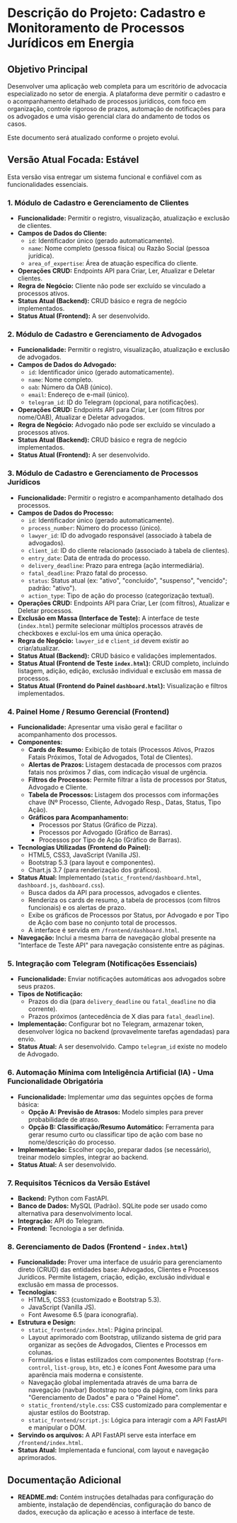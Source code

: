 # Descrição do Projeto: Cadastro e Monitoramento de Processos Jurídicos em Energia

## Objetivo Principal

Desenvolver uma aplicação web completa para um escritório de advocacia especializado no setor de energia. A plataforma deve permitir o cadastro e o acompanhamento detalhado de processos jurídicos, com foco em organização, controle rigoroso de prazos, automação de notificações para os advogados e uma visão gerencial clara do andamento de todos os casos.

Este documento será atualizado conforme o projeto evolui.

## Versão Atual Focada: Estável

Esta versão visa entregar um sistema funcional e confiável com as funcionalidades essenciais.

### 1. Módulo de Cadastro e Gerenciamento de Clientes

*   **Funcionalidade:** Permitir o registro, visualização, atualização e exclusão de clientes.
*   **Campos de Dados do Cliente:**
    *   `id`: Identificador único (gerado automaticamente).
    *   `name`: Nome completo (pessoa física) ou Razão Social (pessoa jurídica).
    *   `area_of_expertise`: Área de atuação específica do cliente.
*   **Operações CRUD:** Endpoints API para Criar, Ler, Atualizar e Deletar clientes.
*   **Regra de Negócio:** Cliente não pode ser excluído se vinculado a processos ativos.
*   **Status Atual (Backend):** CRUD básico e regra de negócio implementados.
*   **Status Atual (Frontend):** A ser desenvolvido.

### 2. Módulo de Cadastro e Gerenciamento de Advogados

*   **Funcionalidade:** Permitir o registro, visualização, atualização e exclusão de advogados.
*   **Campos de Dados do Advogado:**
    *   `id`: Identificador único (gerado automaticamente).
    *   `name`: Nome completo.
    *   `oab`: Número da OAB (único).
    *   `email`: Endereço de e-mail (único).
    *   `telegram_id`: ID do Telegram (opcional, para notificações).
*   **Operações CRUD:** Endpoints API para Criar, Ler (com filtros por nome/OAB), Atualizar e Deletar advogados.
*   **Regra de Negócio:** Advogado não pode ser excluído se vinculado a processos ativos.
*   **Status Atual (Backend):** CRUD básico e regra de negócio implementados.
*   **Status Atual (Frontend):** A ser desenvolvido.

### 3. Módulo de Cadastro e Gerenciamento de Processos Jurídicos

*   **Funcionalidade:** Permitir o registro e acompanhamento detalhado dos processos.
*   **Campos de Dados do Processo:**
    *   `id`: Identificador único (gerado automaticamente).
    *   `process_number`: Número do processo (único).
    *   `lawyer_id`: ID do advogado responsável (associado à tabela de advogados).
    *   `client_id`: ID do cliente relacionado (associado à tabela de clientes).
    *   `entry_date`: Data de entrada do processo.
    *   `delivery_deadline`: Prazo para entrega (ação intermediária).
    *   `fatal_deadline`: Prazo fatal do processo.
    *   `status`: Status atual (ex: "ativo", "concluído", "suspenso", "vencido"; padrão: "ativo").
    *   `action_type`: Tipo de ação do processo (categorização textual).
*   **Operações CRUD:** Endpoints API para Criar, Ler (com filtros), Atualizar e Deletar processos.
*   **Exclusão em Massa (Interface de Teste):** A interface de teste (`index.html`) permite selecionar múltiplos processos através de checkboxes e excluí-los em uma única operação.
*   **Regra de Negócio:** `lawyer_id` e `client_id` devem existir ao criar/atualizar.
*   **Status Atual (Backend):** CRUD básico e validações implementados.
*   **Status Atual (Frontend de Teste `index.html`):** CRUD completo, incluindo listagem, adição, edição, exclusão individual e exclusão em massa de processos.
*   **Status Atual (Frontend do Painel `dashboard.html`):** Visualização e filtros implementados.

### 4. Painel Home / Resumo Gerencial (Frontend)

*   **Funcionalidade:** Apresentar uma visão geral e facilitar o acompanhamento dos processos.
*   **Componentes:**
    *   **Cards de Resumo:** Exibição de totais (Processos Ativos, Prazos Fatais Próximos, Total de Advogados, Total de Clientes).
    *   **Alertas de Prazos:** Listagem destacada de processos com prazos fatais nos próximos 7 dias, com indicação visual de urgência.
    *   **Filtros de Processos:** Permite filtrar a lista de processos por Status, Advogado e Cliente.
    *   **Tabela de Processos:** Listagem dos processos com informações chave (Nº Processo, Cliente, Advogado Resp., Datas, Status, Tipo Ação).
    *   **Gráficos para Acompanhamento:**
        *   Processos por Status (Gráfico de Pizza).
        *   Processos por Advogado (Gráfico de Barras).
        *   Processos por Tipo de Ação (Gráfico de Barras).
*   **Tecnologias Utilizadas (Frontend do Painel):**
    *   HTML5, CSS3, JavaScript (Vanilla JS).
    *   Bootstrap 5.3 (para layout e componentes).
    *   Chart.js 3.7 (para renderização dos gráficos).
*   **Status Atual:** Implementado (`static_frontend/dashboard.html`, `dashboard.js`, `dashboard.css`).
    *   Busca dados da API para processos, advogados e clientes.
    *   Renderiza os cards de resumo, a tabela de processos (com filtros funcionais) e os alertas de prazo.
    *   Exibe os gráficos de Processos por Status, por Advogado e por Tipo de Ação com base no conjunto total de processos.
    *   A interface é servida em `/frontend/dashboard.html`.
*   **Navegação:** Inclui a mesma barra de navegação global presente na "Interface de Teste API" para navegação consistente entre as páginas.

### 5. Integração com Telegram (Notificações Essenciais)

*   **Funcionalidade:** Enviar notificações automáticas aos advogados sobre seus prazos.
*   **Tipos de Notificação:**
    *   Prazos do dia (para `delivery_deadline` ou `fatal_deadline` no dia corrente).
    *   Prazos próximos (antecedência de X dias para `fatal_deadline`).
*   **Implementação:** Configurar bot no Telegram, armazenar token, desenvolver lógica no backend (provavelmente tarefas agendadas) para envio.
*   **Status Atual:** A ser desenvolvido. Campo `telegram_id` existe no modelo de Advogado.

### 6. Automação Mínima com Inteligência Artificial (IA) - Uma Funcionalidade Obrigatória

*   **Funcionalidade:** Implementar *uma* das seguintes opções de forma básica:
    *   **Opção A: Previsão de Atrasos:** Modelo simples para prever probabilidade de atraso.
    *   **Opção B: Classificação/Resumo Automático:** Ferramenta para gerar resumo curto ou classificar tipo de ação com base no nome/descrição do processo.
*   **Implementação:** Escolher opção, preparar dados (se necessário), treinar modelo simples, integrar ao backend.
*   **Status Atual:** A ser desenvolvido.

### 7. Requisitos Técnicos da Versão Estável

*   **Backend:** Python com FastAPI.
*   **Banco de Dados:** MySQL (Padrão). SQLite pode ser usado como alternativa para desenvolvimento local.
*   **Integração:** API do Telegram.
*   **Frontend:** Tecnologia a ser definida.

### 8. Gerenciamento de Dados (Frontend - `index.html`)

*   **Funcionalidade:** Prover uma interface de usuário para gerenciamento direto (CRUD) das entidades base: Advogados, Clientes e Processos Jurídicos. Permite listagem, criação, edição, exclusão individual e exclusão em massa de processos.
*   **Tecnologias:**
    *   HTML5, CSS3 (customizado e Bootstrap 5.3).
    *   JavaScript (Vanilla JS).
    *   Font Awesome 6.5 (para iconografia).
*   **Estrutura e Design:**
    *   `static_frontend/index.html`: Página principal.
    *   Layout aprimorado com Bootstrap, utilizando sistema de grid para organizar as seções de Advogados, Clientes e Processos em colunas.
    *   Formulários e listas estilizados com componentes Bootstrap (`form-control`, `list-group`, `btn`, etc.) e ícones Font Awesome para uma aparência mais moderna e consistente.
    *   Navegação global implementada através de uma barra de navegação (navbar) Bootstrap no topo da página, com links para "Gerenciamento de Dados" e para o "Painel Home".
    *   `static_frontend/style.css`: CSS customizado para complementar e ajustar estilos do Bootstrap.
    *   `static_frontend/script.js`: Lógica para interagir com a API FastAPI e manipular o DOM.
*   **Servindo os arquivos:** A API FastAPI serve esta interface em `/frontend/index.html`.
*   **Status Atual:** Implementada e funcional, com layout e navegação aprimorados.

## Documentação Adicional

*   **README.md:** Contém instruções detalhadas para configuração do ambiente, instalação de dependências, configuração do banco de dados, execução da aplicação e acesso à interface de teste.
